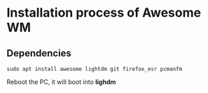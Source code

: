 # Installation process of Awesome WM
## Dependencies

```
sudo apt install awesome lightdm git firefox_esr pcmanfm
```

Reboot the PC, it will boot into __lighdm__
